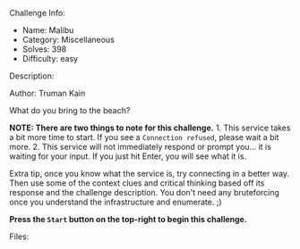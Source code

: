 
Challenge Info:
 - Name: Malibu
 - Category: Miscellaneous    
 - Solves: 398
 - Difficulty: easy


 Description:

 Author: Truman Kain  
  
What do you bring to the beach?   
  
 **NOTE: There are two things to note for this challenge.** 1. This service takes a bit more time to start. If you see a `Connection refused`, please wait a bit more.
2. This service will not immediately respond or prompt you... it is waiting for your input. If you just hit Enter, you will see what it is.

 Extra tip, once you know what the service is, try connecting in a better way. Then use some of the context clues and critical thinking based off its response and the challenge description. You don't need any bruteforcing once you understand the infrastructure and enumerate. ;)   
  
 **Press the `Start` button on the top\-right to begin this challenge.**


 Files: 
